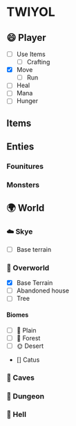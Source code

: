 # TWIYOL

## 😄 Player
- [ ] Use Items
  - [ ] Crafting
- [x] Move
  - [ ] Run

- [ ] Heal
- [ ] Mana
- [ ] Hunger

## Items

## Enties
### Founitures
### Monsters

## 🌍 World
### ☁️ Skye
 - [ ] Base terrain

### 🌻 Overworld
 - [x] Base Terrain
 - [ ] Abandoned house
 - [ ] Tree

#### Biomes
 - [ ] 🌿 Plain
 - [ ] 🌳 Forest
 - [ ] 🌞 Desert
  - []  Catus

### 🗻 Caves

### 🏰 Dungeon

### 👿 Hell
